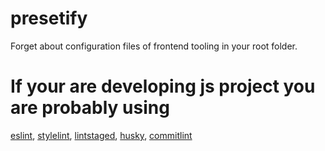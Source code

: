 # presetify
Forget about configuration files of frontend tooling in your root folder.

# If your are developing js project you are probably using
[eslint](https://eslint.org/),
[stylelint](https://stylelint.io/),
[lintstaged](https://github.com/okonet/lint-staged),
[husky](https://www.npmjs.com/package/husky),
[commitlint](https://github.com/conventional-changelog/commitlint)

